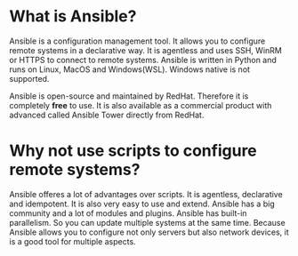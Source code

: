 # What is Ansible?
Ansible is a configuration management tool. It allows you to configure remote systems in a declarative way. It is agentless and uses SSH, WinRM or HTTPS to connect to remote systems. Ansible is written in Python and runs on Linux, MacOS and Windows(WSL). Windows native is not supported.

Ansible is open-source and maintained by RedHat. Therefore it is completely **free** to use. It is also available as a commercial product with advanced called Ansible Tower directly from RedHat.

# Why not use scripts to configure remote systems?
Ansible offeres a lot of advantages over scripts. It is agentless, declarative and idempotent. It is also very easy to use and extend. Ansible has a big community and a lot of modules and plugins. Ansible has built-in parallelism. So you can update multiple systems at the same time. Because Ansible allows you to configure not only servers but also network devices, it is a good tool for multiple aspects.